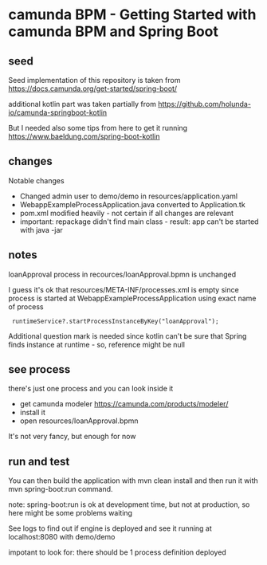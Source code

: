 # camunda BPM - Getting Started with camunda BPM and Spring Boot

## seed

Seed implementation of this repository is taken from https://docs.camunda.org/get-started/spring-boot/

additional kotlin part was taken partially from https://github.com/holunda-io/camunda-springboot-kotlin

But I needed also some tips from here to get it running https://www.baeldung.com/spring-boot-kotlin

## changes

Notable changes

- Changed admin user to demo/demo in resources/application.yaml
- WebappExampleProcessApplication.java converted to Application.tk
- pom.xml modified heavily - not certain if all changes are relevant
- important: repackage didn't find main class - result: app can't be started with java -jar

## notes

loanApproval process in recources/loanApproval.bpmn is unchanged

I guess it's ok that resources/META-INF/processes.xml is empty since process is started at WebappExampleProcessApplication using exact name of process

     runtimeService?.startProcessInstanceByKey("loanApproval");

Additional question mark is needed since kotlin can't be sure that Spring finds instance at runtime - so, reference might be null

## see process

there's just one process and you can look inside it
- get camunda modeler https://camunda.com/products/modeler/
- install it
- open resources/loanApproval.bpmn

It's not very fancy, but enough for now

## run and test

You can then build the application with mvn clean install and then run it with mvn spring-boot:run command.

note: spring-boot:run is ok at development time, but not at production, so here might be some problems waiting

See logs to find out if engine is deployed and see it running at localhost:8080 with demo/demo

impotant to look for: there should be 1 process definition deployed